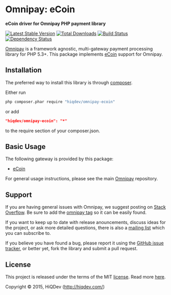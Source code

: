 Omnipay: eCoin
==============

**eCoin driver for Omnipay PHP payment library**

[![Latest Stable Version](https://poser.pugx.org/hiqdev/omnipay-ecoin/v/stable)](https://packagist.org/packages/hiqdev/omnipay-ecoin)
[![Total Downloads](https://poser.pugx.org/hiqdev/omnipay-ecoin/downloads)](https://packagist.org/packages/hiqdev/omnipay-ecoin)
[![Build Status](https://img.shields.io/travis/hiqdev/omnipay-ecoin.svg)](https://travis-ci.org/hiqdev/omnipay-ecoin)
[![Dependency Status](https://www.versioneye.com/php/hiqdev:omnipay-ecoin/dev-master/badge.svg)](https://www.versioneye.com/php/hiqdev:omnipay-ecoin/dev-master)

[Omnipay](https://github.com/omnipay/omnipay) is a framework agnostic, multi-gateway payment
processing library for PHP 5.3+.
This package implements [eCoin](http://ecoin.cc/) support for Omnipay.

## Installation

The preferred way to install this library is through [composer](http://getcomposer.org/download/).

Either run

```sh
php composer.phar require "hiqdev/omnipay-ecoin"
```

or add

```json
"hiqdev/omnipay-ecoin": "*"
```

to the require section of your composer.json.

## Basic Usage

The following gateway is provided by this package:

* [eCoin](http://ecoin.cc/)

For general usage instructions, please see the main [Omnipay](https://github.com/omnipay/omnipay) repository.

## Support

If you are having general issues with Omnipay, we suggest posting on
[Stack Overflow](http://stackoverflow.com/). Be sure to add the
[omnipay tag](http://stackoverflow.com/questions/tagged/omnipay) so it can be easily found.

If you want to keep up to date with release anouncements, discuss ideas for the project,
or ask more detailed questions, there is also a [mailing list](https://groups.google.com/forum/#!forum/omnipay) which
you can subscribe to.

If you believe you have found a bug, please report it using the [GitHub issue tracker](https://github.com/hiqdev/omnipay-ecoin/issues),
or better yet, fork the library and submit a pull request.

## License

This project is released under the terms of the MIT [license](LICENSE).
Read more [here](http://choosealicense.com/licenses/mit).

Copyright © 2015, HiQDev (http://hiqdev.com/)

